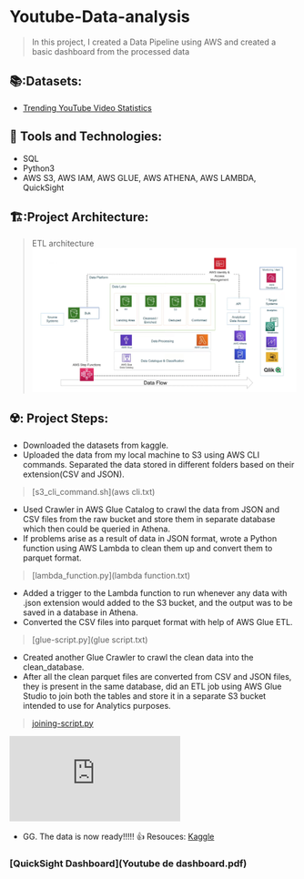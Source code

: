 # Youtube-Data-analysis 
> In this project, I created a Data Pipeline using AWS and created a basic dashboard from the processed data


## 📚:Datasets:
* [Trending YouTube Video Statistics](https://www.kaggle.com/datasets/datasnaek/youtube-new)

 ## 🔧 Tools and Technologies:
* SQL
* Python3
* AWS S3, AWS IAM, AWS GLUE, AWS ATHENA, AWS LAMBDA, QuickSight

## 🏗️:Project Architecture:
> ETL architecture
![architecture](architecture.png)


## ☢️: Project Steps:
* Downloaded the datasets from kaggle.
* Uploaded the data from my local machine to S3 using AWS CLI commands. Separated the data stored in different folders based on their extension(CSV and JSON).
> [s3_cli_command.sh](aws cli.txt)
* Used Crawler in AWS Glue Catalog to crawl the data from JSON and CSV files from the raw bucket and store them in separate database which then could be queried in Athena.
* If problems arise as a result of data in JSON format, wrote a Python function using AWS Lambda to clean them up and convert them to parquet format.
> [lambda_function.py](lambda function.txt)
* Added a trigger to the Lambda function to run whenever any data with .json extension would added to the S3 bucket, and the output was to be saved in a database in Athena.
* Converted the CSV files into parquet format with help of AWS Glue ETL.
> [glue-script.py](glue script.txt)
* Created another Glue Crawler to crawl the clean data into the clean_database.
* After all the clean parquet files are converted from CSV and JSON files, they is present in the same database, did an ETL job using AWS Glue Studio to join both the tables and store it in a separate S3 bucket intended to use for Analytics purposes.
> [joining-script.py](joining)


![ETL-Joining_Data](https://github.com/VenkataNaveenReddyYaparla/youtube-data-analysis/blob/f4bbc8a764a84ce9d6703296135a0aecc358e90b/Youtube%20de%20dashboard.pdf)

* GG. The data is now ready!!!!! 👍
 Resouces:
[Kaggle](https://www.kaggle.com/)

### [QuickSight Dashboard](Youtube de dashboard.pdf)
